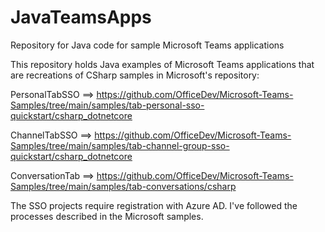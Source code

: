 # JavaTeamsApps
Repository for Java code for sample Microsoft Teams applications

This repository holds Java examples of Microsoft Teams applications that are recreations of CSharp samples in Microsoft's repository:

PersonalTabSSO ==> https://github.com/OfficeDev/Microsoft-Teams-Samples/tree/main/samples/tab-personal-sso-quickstart/csharp_dotnetcore

ChannelTabSSO ==> https://github.com/OfficeDev/Microsoft-Teams-Samples/tree/main/samples/tab-channel-group-sso-quickstart/csharp_dotnetcore

ConversationTab ==> https://github.com/OfficeDev/Microsoft-Teams-Samples/tree/main/samples/tab-conversations/csharp

The SSO projects require registration with Azure AD. I've followed the processes described in the Microsoft samples.
